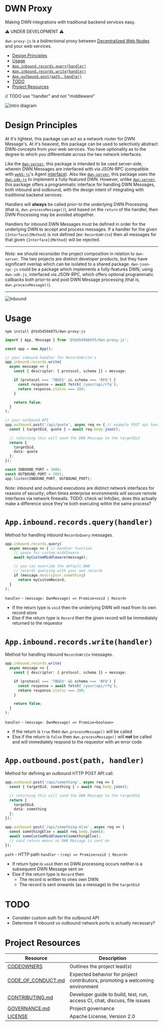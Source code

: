 # DWN Proxy <!-- omit in toc -->

Making DWN integrations with traditional backend services easy.

⚠️ UNDER DEVELOPMENT ⚠️

`dwn-proxy-js` is a bidirectional proxy between [Decentralized Web Nodes](https://identity.foundation/decentralized-web-node/spec) and your web services.

* [Design Principles](#design-principles)
* [Usage](#usage)
* [`App.inbound.records.query(handler)`](#appinboundrecordsqueryhandler)
* [`App.inbound.records.write(handler)`](#appinboundrecordswritehandler)
* [`App.outbound.post(path, handler)`](#appoutboundpostpath-handler)
* [TODO](#todo)
* [Project Resources](#project-resources)

// TODO use "handler" and not "middleware"

![Intro diagram](./images/intro.png)

# Design Principles

At it's lightest, this package can act as a network router for DWN Message's. At it's heaviest, this package can be used to selectively abstract DWN-concepts from your web services. You have optionality as to the degree to which you differentiate across the two network interfaces.

Like the [`dwn-server`](https://github.com/TBD54566975/dwn-server), this package is intended to be used server-side, wherein DWN Messages are interfaced with via JSON-RPC (compatible with [`web5-js`](https://github.com/TBD54566975/web5-js)'s Agent [interface](https://github.com/TBD54566975/web5-js/tree/main/packages/web5-agent)). Also like [`dwn-server`](https://github.com/TBD54566975/dwn-server), this package uses the [`dwn-sdk-js`](https://github.com/TBD54566975/dwn-sdk-js) to implement a fully-featured DWN. However, unlike [`dwn-server`](https://github.com/TBD54566975/dwn-server), this package offers a programmatic interface for handling DWN Messages, both inbound and outbound, with the design intent of integrating with traditional backend services.

Handlers will **always** be called *prior-to* the underlying DWN Processing (that is, `dwn.processMessage()`), and based on the `return` of the handler, then DWN Processing may be avoided altogether.

Handlers for inbound DWN Messages must be defined in order for the underlying DWN to accept and process messages. If a handler for the given `{Interface}{Method}` is not defined (ex: `RecordsWrite`) then all messages for that given `{Interface}{Method}` will be rejected.

---

*Note:* we should reconsider the project composition in relation to `dwn-server`. The two projects are distinct developer products, but they have significant overlap which can be isolated to a shared package. `dwn-json-rpc-js` could be a package which implements a fully-features DWN, using `dwn-sdk-js`, interfaced via JSON-RPC, which offers optional programmatic callbacks both prior-to and post DWN Message processing (that is, `dwn.processMessage()`).

---

![Inbound](images/inbound.png)

# Usage


```cli
npm install @tbd54566975/dwn-proxy-js
```

```typescript
import { App, Message } from '@tbd54566975/dwn-proxy-js';

const app = new App();

// your inbound handler for RecordsWrite's
app.inbound.records.write(
  async message => {
    const { descriptor: { protocol, schema }} = message;

    if (protocol === 'TBDEX' && schema === 'RFQ') {
      const response = await fetch(`/your/api/rfq`);
      return response.status === 200;
    }

    return false;
  }
);

// your outbound API
app.outbound.post('/api/quote', async req => { // example POST api handler
  const { targetDid, quote } = await req.body.json();

  // returning this will send the DWN Message to the targetDid
  return { 
    targetDid,
    data: quote
  };
});

const INBOUND_PORT = 3000;
const OUTBOUND_PORT = 3001;
app.listen(INBOUND_PORT, OUTBOUND_PORT);
```

*Note:* inbound and outbound executions are distinct network interfaces for reasons of security; often times enterprise environments will secure remote interfaces via network firewalls. TODO: check w/ InfoSec, does this actually make a difference since they're both executing within the same process?

# `App.inbound.records.query(handler)`

Method for handling inbound `RecordsQuery` messages.

```typescript
app.inbound.records.query(
  async message => { // handler function
    // space for custom middleware
    await myCustomMiddleware(message);

    // you can override the default DWN 
    // records querying with your own records
    if (message.descriptor.something)
      return myCustomRecord;
  }
);
```

`handler` - `(message: DwnMessage) => Promise<void | Record>`
  - If the return type is `void` then the underlying DWN will read from its own record store
  - Else if the return type is `Record` then the given record will be immediately returned to the requestor

# `App.inbound.records.write(handler)`

Method for handling inbound `RecordsWrite` messages.

```typescript
app.inbound.records.write(
  async message => {
    const { descriptor: { protocol, schema }} = message;

    if (protocol === 'TBDEX' && schema === 'RFQ') {
      const response = await fetch(`/your/api/rfq`);
      return response.status === 200;
    }

    return false;
  }
);
```

`handler` - `(message: DwnMessage) => Promise<boolean>`
  - If the return is `true` then `dwn.processMessage()` will be called
  - Else if the return is `false` then `dwn.processMessage()` will **not** be called and will immediately respond to the requestor with an error code

# `App.outbound.post(path, handler)`

Method for defining an outbound HTTP POST API call.

```typescript
app.outbound.post('/api/something', async req => {
  const { targetDid, something } = await req.body.json();

  // returning this will send the DWN Message to the targetDid
  return { 
    targetDid,
    data: something
  };
});

app.outbound.post('/api/something-else', async req => {
  const somethingElse = await req.body.json();
  await someCustomMiddleware(somethingElse);
  // void return means no DWN Message is sent on
});
```

`path` - HTTP path 
`handler` - `(req) => Promise<void | Record>`
  - If return type is `void` then no DWN processing occurs neither is a subsequent DWN Message sent on
  - Else if the return type is `Record` then
    - The record is written to ones own DWN
    - The record is sent onwards (as a message) to the `targetDid`

# TODO

- Consider custom auth for the outbound API
- Determine if inbound vs outbound network ports is actually necessary?

# Project Resources

| Resource                                   | Description                                                                   |
| ------------------------------------------ | ----------------------------------------------------------------------------- |
| [CODEOWNERS](./CODEOWNERS)                 | Outlines the project lead(s)                                                  |
| [CODE_OF_CONDUCT.md](./CODE_OF_CONDUCT.md) | Expected behavior for project contributors, promoting a welcoming environment |
| [CONTRIBUTING.md](./CONTRIBUTING.md)       | Developer guide to build, test, run, access CI, chat, discuss, file issues    |
| [GOVERNANCE.md](./GOVERNANCE.md)           | Project governance                                                            |
| [LICENSE](./LICENSE)                       | Apache License, Version 2.0                                                   |